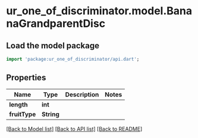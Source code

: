 # ur_one_of_discriminator.model.BananaGrandparentDisc

## Load the model package
```dart
import 'package:ur_one_of_discriminator/api.dart';
```

## Properties
Name | Type | Description | Notes
------------ | ------------- | ------------- | -------------
**length** | **int** |  | 
**fruitType** | **String** |  | 

[[Back to Model list]](../README.md#documentation-for-models) [[Back to API list]](../README.md#documentation-for-api-endpoints) [[Back to README]](../README.md)


